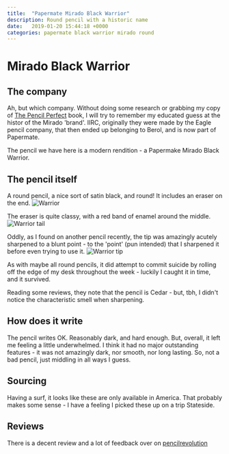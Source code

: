 ```yaml
---
title:  "Papermate Mirado Black Warrior"
description: Round pencil with a historic name
date:   2019-01-20 15:44:18 +0000
categories: papermate black warrior mirado round
---
```


# Mirado Black Warrior

## The company

Ah, but which company. Without doing some research or grabbing my copy of
[The Pencil Perfect](https://www.amazon.co.uk/Pencil-Perfect-Untold-Story-Cultural/) book, I will
try to remember my educated guess at the histor of the Mirado 'brand'.
IIRC, originally they were made by the Eagle pencil company, that then ended up belonging
to Berol, and is now part of Papermate.

The pencil we have here is a modern rendition - a Papermake Mirado Black Warrior.

## The pencil itself

A round pencil, a nice sort of satin black, and round! It includes an eraser on the
end.
![Warrior]({{site.url}}/images/warrior.jpg)

The eraser is quite classy, with a red band of enamel around the middle.
![Warrior tail]({{site.url}}/images/warrior_tail.jpg)

Oddly, as I found on another pencil recently, the tip was amazingly acutely
sharpened to a blunt point - to the 'point' (pun intended) that I sharpened
it before even trying to use it.
![Warrior tip]({{site.url}}/images/warrior_tip.jpg)

As with maybe all round pencils, it did attempt to commit suicide by rolling off
the edge of my desk throughout the week - luckily I caught it in time, and it survived.

Reading some reviews, they note that the pencil is Cedar - but, tbh, I didn't notice
the characteristic smell when sharpening.

## How does it write

The pencil writes OK. Reasonably dark, and hard enough. But, overall, it left me feeling
a little underwhelmed. I think it had no major outstanding features - it was not amazingly
dark, nor smooth, nor long lasting. So, not a bad pencil, just middling in all ways I guess.

## Sourcing

Having a surf, it looks like these are only available in America. That probably makes
some sense - I have a feeling I picked these up on a trip Stateside.

## Reviews

There is a decent review and a lot of feedback over on [pencilrevolution](http://www.pencilrevolution.com/2006/05/review-of-papermate-mirado-black-warrior/)


